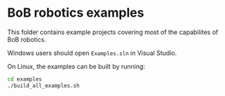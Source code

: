 # BoB robotics examples
This folder contains example projects covering most of the capabilites of BoB robotics.

Windows users should open ``Examples.sln`` in Visual Studio.

On Linux, the examples can be built by running:
```sh
cd examples
./build_all_examples.sh
```

